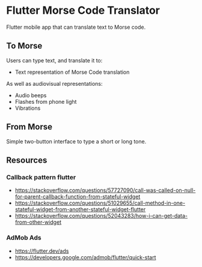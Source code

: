 # Flutter Morse Code Translator
Flutter mobile app that can translate text to Morse code.

## To Morse
Users can type text, and translate it to:
- Text representation of Morse Code translation

As well as audiovisual representations:
- Audio beeps
- Flashes from phone light
- Vibrations

## From Morse
Simple two-button interface to type a short or long tone.

## Resources
### Callback pattern flutter
- https://stackoverflow.com/questions/57727090/call-was-called-on-null-for-parent-callback-function-from-stateful-widget
- https://stackoverflow.com/questions/51029655/call-method-in-one-stateful-widget-from-another-stateful-widget-flutter
- https://stackoverflow.com/questions/52043283/how-i-can-get-data-from-other-widget

### AdMob Ads
- https://flutter.dev/ads
- https://developers.google.com/admob/flutter/quick-start